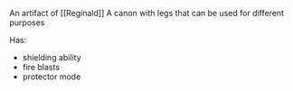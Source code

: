 An artifact of [[Reginald]] 
A canon with legs that can be used for different purposes

Has:
- shielding ability
- fire blasts
- protector mode